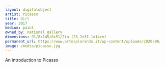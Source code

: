 ```yaml
---
layout: digitalobject
artist: Picasso
title: Girl
year: 2017
medium: paint
owned_by: national gallery
dimensions: 91/8x145/8x51/2in.(23.2x37.1x14cm)
permanent_url: https://www.artesplorando.it/wp-content/uploads/2020/06/T05010_9.jpg
image: /media/picasso.jpg
---
```


An introduction to Picasso